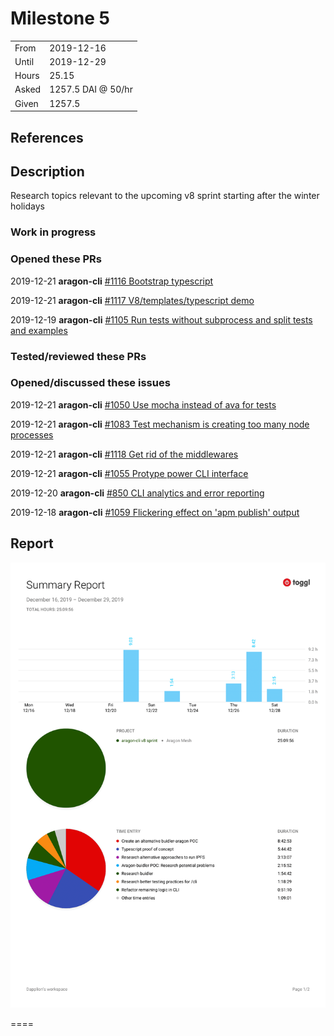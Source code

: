 # Milestone 5

|       |                    |
| ----- | ------------------ |
| From  | 2019-12-16         |
| Until | 2019-12-29         |
| Hours | 25.15              |
| Asked | 1257.5 DAI @ 50/hr |
| Given | 1257.5             |

## References

## Description

Research topics relevant to the upcoming v8 sprint starting after the winter holidays

### Work in progress

### Opened these PRs

2019-12-21 **aragon-cli** [#1116 Bootstrap typescript](https://github.com/aragon/aragon-cli/pull/1116)

2019-12-21 **aragon-cli** [#1117 V8/templates/typescript demo](https://github.com/aragon/aragon-cli/pull/1117)

2019-12-19 **aragon-cli** [#1105 Run tests without subprocess and split tests and examples](https://github.com/aragon/aragon-cli/pull/1105)

### Tested/reviewed these PRs

### Opened/discussed these issues

2019-12-21 **aragon-cli** [#1050 Use mocha instead of ava for tests](https://github.com/aragon/aragon-cli/issues/1050)

2019-12-21 **aragon-cli** [#1083 Test mechanism is creating too many node processes](https://github.com/aragon/aragon-cli/issues/1083)

2019-12-21 **aragon-cli** [#1118 Get rid of the middlewares](https://github.com/aragon/aragon-cli/issues/1118)

2019-12-21 **aragon-cli** [#1055 Protype power CLI interface](https://github.com/aragon/aragon-cli/issues/1055)

2019-12-20 **aragon-cli** [#850 CLI analytics and error reporting](https://github.com/aragon/aragon-cli/issues/850)

2019-12-18 **aragon-cli** [#1059 Flickering effect on 'apm publish' output](https://github.com/aragon/aragon-cli/issues/1059)

## Report

![Time-tracking report](assets/lion-milestone-05-timing-report.png)

====
